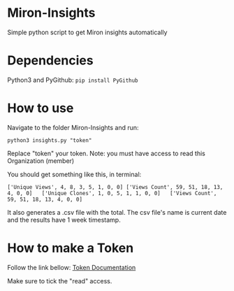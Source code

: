 # Miron-Insights
Simple python script to get Miron insights automatically

# Dependencies

Python3 and PyGithub:
`pip install PyGithub`

# How to use
Navigate to the folder Miron-Insights and run:

`python3 insights.py "token"`

Replace "token" your token.
Note: you must have access to read this Organization (member)

You should get something like this, in terminal:

`['Unique Views', 4, 8, 3, 5, 1, 0, 0]
['Views Count', 59, 51, 18, 13, 4, 0, 0]  
['Unique Clones', 1, 0, 5, 1, 1, 0, 0]  
['Views Count', 59, 51, 18, 13, 4, 0, 0]`

It also generates a .csv file with the total. The csv file's name is current date and the results have 1 week timestamp.

# How to make a Token

Follow the link bellow:
[Token Documentation](https://help.github.com/en/github/authenticating-to-github/creating-a-personal-access-token-for-the-command-line)

Make sure to tick the "read" access.
